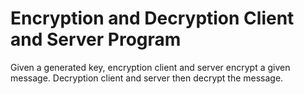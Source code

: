 # Encryption and Decryption Client and Server Program

Given a generated key, encryption client and server encrypt a given message. Decryption client and server then decrypt the message.
